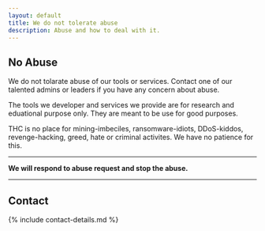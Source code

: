 ```yaml
---
layout: default
title: We do not tolerate abuse
description: Abuse and how to deal with it.
---
```


## No Abuse

We do not tolarate abuse of our tools or services. Contact one of our talented admins or leaders if you have any concern about abuse.

The tools we developer and services we provide are for research and eduational purpose only. They are meant to be use for good purposes.

THC is no place for mining-imbeciles, ransomware-idiots, DDoS-kiddos, revenge-hacking, greed, hate or criminal activites. We have no patience for this.

---
**We will respond to abuse request and stop the abuse.**

---

## Contact

{% include contact-details.md %}
